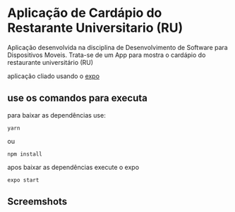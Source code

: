 # Aplicação de Cardápio do Restarante Universitario (RU)

Aplicação desenvolvida na disciplina de Desenvolvimento de Software para Dispositivos Moveis. Trata-se de um App para mostra o cardápio do restaurante universitário (RU)

aplicação cliado usando o [expo](https://expo.io/learn)

## use os comandos para executa

para baixar as dependências use:

```
yarn
```

ou

```
npm install
```

apos baixar as dependências execute o expo

```
expo start
```

## Screemshots
